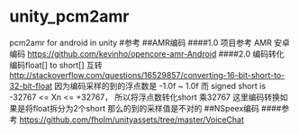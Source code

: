 # unity_pcm2amr
pcm2amr for android in unity
#参考
##AMR编码
####1.0 项目参考
      AMR 安卓编码 https://github.com/kevinho/opencore-amr-Android
####2.0 编码转化
    编码float[] to short[] 互转 http://stackoverflow.com/questions/16529857/converting-16-bit-short-to-32-bit-float
  因为编码采样的到的浮点数是 -1.0f ~ 1.0f 而 signed short is -32767 <= Xn <= +32767， 所以将浮点数转化short 乘32767
  这里编码转换如果是将float拆分为2个short 那么的到的采样值是不对的
##NSpeex编码
####参考 https://github.com/fholm/unityassets/tree/master/VoiceChat
